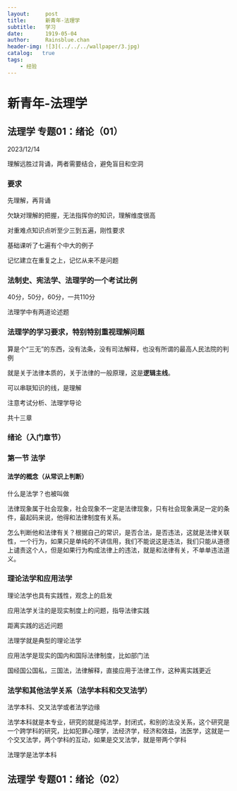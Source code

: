 ```yaml
---
layout:     post
title:      新青年-法理学
subtitle:   学习
date:       1919-05-04
author:     Rainsblue.chan
header-img: ![3](../../../wallpaper/3.jpg)
catalog:   true
tags:
    - 经验
---
```


# 新青年-法理学

## 法理学 专题01：绪论（01）

2023/12/14

理解远胜过背诵，两者需要结合，避免盲目和空洞

### 要求

先理解，再背诵

欠缺对理解的把握，无法指挥你的知识，理解维度很高

对重难点知识点听至少三到五遍，刚性要求

基础课听了七遍有个中大的例子

记忆建立在重复之上，记忆从来不是问题

### 法制史、宪法学、法理学的一个考试比例

40分，50分，60分，一共110分

法理学中有两道论述题

### 法理学的学习要求，特别特别重视理解问题

算是个“三无”的东西，没有法条，没有司法解释，也没有所谓的最高人民法院的判例

就是关于法律本质的，关于法律的一般原理，这是**逻辑主线**。

可以串联知识的线，是理解

注意考试分析、法理学导论

共十三章

### 绪论（入门章节）

### 第一节 法学

#### 法学的概念（从常识上判断）

什么是法学？也被叫做

法律现象属于社会现象，社会现象不一定是法律现象，只有社会现象满足一定的条件，最起码来说，他得和法律制度有关系。

怎么判断他和法律有关？根据自己的常识，是否合法，是否违法，这就是法律关联性，一个行为，如果只是单纯的不讲信用，我们不能说这是违法，我们只能从道德上谴责这个人，但是如果行为构成法律上的违法，就是和法律有关，不单单违法道义。

### 理论法学和应用法学

理论法学也具有实践性，观念上的启发

应用法学关注的是现实制度上的问题，指导法律实践

距离实践的远近问题

法理学就是典型的理论法学

应用法学是现实的国内和国际法律制度，比如部门法

国经国公国私，三国法，法律解释，直接应用于法律工作，这种离实践更近

### 法学和其他法学关系（法学本科和交叉法学）

法学本科、交叉法学或者法学边缘

法学本科就是本专业，研究的就是纯法学，封闭式，和别的法没关系，这个研究是一个跨学科的研究，比如犯罪心理学，法经济学，经济和效益，法医学，这就是一个交叉法学，两个学科的互动，如果是交叉法学，就是带两个学科

法理学是法学本科

## 法理学 专题01：绪论（02）















